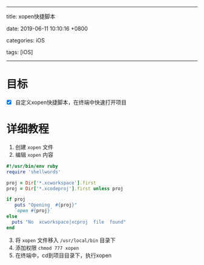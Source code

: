 
---

title: xopen快捷脚本

date: 2019-06-11 10:10:16 +0800

categories: iOS

tags: [iOS]

---


<a name="wB1xX"></a>
# 目标

- [x] 自定义xopen快捷脚本，在终端中快速打开项目

<a name="7Hxs8"></a>
# 详细教程

1. 创建 `xopen` 文件
1. 编辑 `xopen` 内容

```ruby
#!/usr/bin/env ruby
require 'shellwords'

proj = Dir['*.xcworkspace'].first
proj = Dir['*.xcodeproj'].first unless proj

if proj
   puts "Opening  #{proj}"
   `open #{proj}`
else
  puts "No  xcworkspace|xcproj  file  found"
end
```

3. 将 `xopen` 文件移入 `/usr/local/bin` 目录下
3. 添加权限 `chmod 777 xopen` 
3. 在终端中，cd到项目目录下，执行xopen

